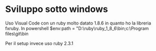 # Sviluppo sotto windows
Uso Visual Code con un ruby molto datato 1.8.6 in quanto ho la libreria fxruby.
In powershell 
$env:path = "D:\ruby\ruby_1_8_6\bin;c:\Program files\git\bin

Per il setup invece uso ruby 2.3.1
